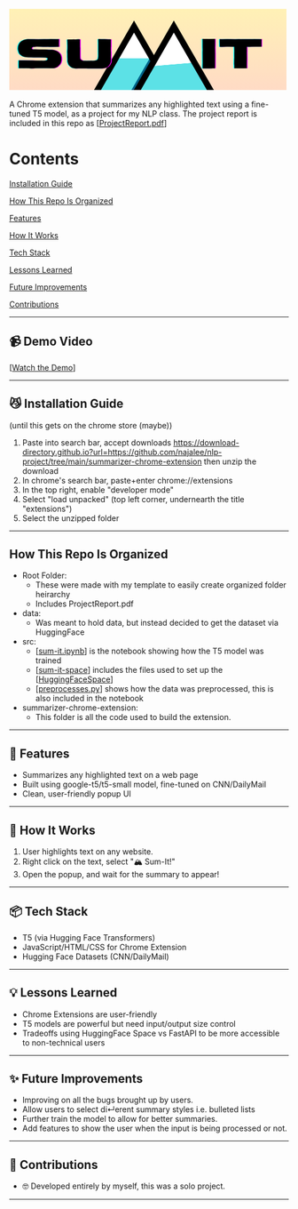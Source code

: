 ![logo](summarizer-chrome-extension/images/graphicdesignismypassion.png "logo!")


A Chrome extension that summarizes any highlighted text using a fine-tuned T5 model, as a project for my NLP class. The project report is included in this repo as [[ProjectReport.pdf](ProjectReport.pdf)]


# Contents
[Installation Guide](#installation-guide)

[How This Repo Is Organized](#how-this-repo-is-organized)

[Features](#features)

[How It Works](#how-it-works)

[Tech Stack](#tech-stack)

[Lessons Learned](#lessons-learned)

[Future Improvements](#future-improvements)

[Contributions](#contributions)

---

## 📹 Demo Video
[[Watch the Demo](https://www.youtube.com/watch?v=S_Ph9YNmtqs)]

---

## 😼 Installation Guide
(until this gets on the chrome store (maybe))

1. Paste into search bar, accept downloads https://download-directory.github.io?url=https://github.com/najalee/nlp-project/tree/main/summarizer-chrome-extension then unzip the download
2. In chrome's search bar, paste+enter chrome://extensions
3. In the top right, enable "developer mode"
4. Select "load unpacked" (top left corner, undernearth the title "extensions")
5. Select the unzipped folder

---

## How This Repo Is Organized

- Root Folder:
    - These were made with my template to easily create organized folder heirarchy
    - Includes ProjectReport.pdf
- data:
    - Was meant to hold data, but instead decided to get the dataset via HuggingFace
- src:
    - [[sum-it.ipynb](src/sum-it.ipynb)] is the notebook showing how the T5 model was trained
    - [[sum-it-space](src/sum-it-space)] includes the files used to set up the [[HuggingFaceSpace](https://huggingface.co/spaces/najalee/sum-it)]
    - [[preprocesses.py](src/preprocesses.py)] shows how the data was preprocessed, this is also included in the notebook
- summarizer-chrome-extension:
    - This folder is all the code used to build the extension.

---

## 🚀 Features
- Summarizes any highlighted text on a web page
- Built using google-t5/t5-small model, fine-tuned on CNN/DailyMail
- Clean, user-friendly popup UI

---

## 🧠 How It Works
1. User highlights text on any website.
2. Right click on the text, select "🏔️ Sum-It!"
3. Open the popup, and wait for the summary to appear!

---

## 📦 Tech Stack
- T5 (via Hugging Face Transformers)
- JavaScript/HTML/CSS for Chrome Extension
- Hugging Face Datasets (CNN/DailyMail)

---

## 💡 Lessons Learned
- Chrome Extensions are user-friendly
- T5 models are powerful but need input/output size control
- Tradeoffs using HuggingFace Space vs FastAPI to be more accessible to non-technical users

---

## ✨ Future Improvements
- Improving on all the bugs brought up by users.
- Allow users to select di↵erent summary styles i.e. bulleted lists
- Further train the model to allow for better summaries.
- Add features to show the user when the input is being processed or not.

---

## 👤 Contributions
- 🤓 Developed entirely by myself, this was a solo project.

---
 
